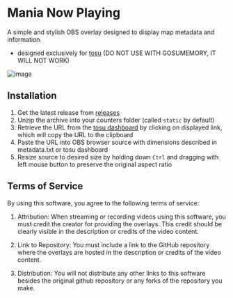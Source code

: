 # Mania Now Playing
A simple and stylish OBS overlay designed to display map metadata and information.   
 - designed exclusively for [tosu](https://github.com/kotrikd/tosu) (DO NOT USE WITH GOSUMEMORY, IT WILL NOT WORK)  

![image](https://github.com/breadles5/maniaNowPlaying/assets/101068519/60520ac5-44a9-484d-8890-c437012c9979)    

## Installation
1. Get the latest release from [releases](https://github.com/breadles5/maniaNowPlaying/releases/)
2. Unzip the archive into your counters folder (called `static` by default)
3. Retrieve the URL from the [tosu dashboard](http://127.0.0.1:24050/) by clicking on displayed link, which will copy the URL to the clipboard
4. Paste the URL into OBS browser source with dimensions described in metadata.txt or tosu dashboard
5. Resize source to desired size by holding down `Ctrl` and dragging with left mouse button to preserve the original aspect ratio

## Terms of Service
By using this software, you agree to the following terms of service:

1. Attribution: When streaming or recording videos using this software, you must credit the creator for providing the overlays. This credit should be clearly visible in the description or credits of the video content.

2. Link to Repository: You must include a link to the GitHub repository where the overlays are hosted in the description or credits of the video content.

3. Distribution: You will not distribute any other links to this software besides the original github repository or any forks of the repository you make. 